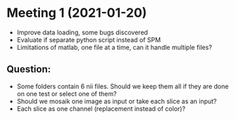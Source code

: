 # Meeting 1 (2021-01-20)
* Improve data loading, some bugs discovered
* Evaluate if separate python script instead of SPM
* Limitations of matlab, one file at a time, can it handle multiple files?

## Question:
* Some folders contain 6 nii files. Should we keep them all if they are done on one test or select one of them?
* Should we mosaik one image as input or take each slice as an input?
* Each slice as one channel (replacement instead of color)?
